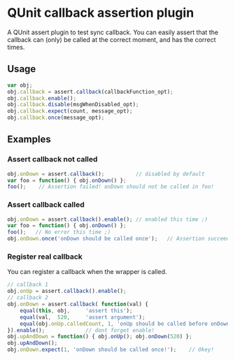 # QUnit callback assertion plugin

A QUnit assert plugin to test sync callback. You can easily assert that the callback can (only) be called at the correct moment, and has the correct times.

## Usage

```js
var obj;
obj.callback = assert.callback(callbackFunction_opt);
obj.callback.enable();
obj.callback.disable(msgWhenDisabled_opt);
obj.callback.expect(count, message_opt);
obj.callback.once(message_opt);
```

## Examples

### Assert callback not called

```js
obj.onDown = assert.callback();          // disabled by default
var foo = function() { obj.onDown() };
foo();    // Assertion failed! onDown should not be called in foo!
```

### Assert callback called

```js
obj.onDown = assert.callback().enable(); // enabled this time ;)
var foo = function() { obj.onDown() };
foo();   // No error this time ;)
obj.onDown.once('onDown should be called once');   // Assertion succeeded! 
```

### Register real callback

You can register a callback when the wrapper is called.

```js
// callback 1
obj.onUp = assert.callback().enable();
// callback 2
obj.onDown = assert.callback( function(val) {
    equal(this, obj,     'assert this');
    equal(val,  520,     'assert argument');
    equal(obj.onUp.calledCount, 1, 'onUp should be called before onDown!');
}).enable();             // dont forget enable!
obj.upAndDown = function() { obj.onUp(); obj.onDown(520) };
obj.upAndDown();
obj.onDown.expect(1, 'onDown should be called once!');    // Okey!
```
